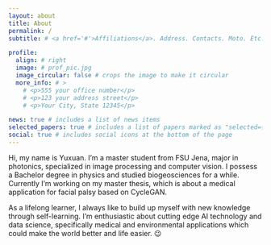 ```yaml
---
layout: about
title: About
permalink: /
subtitle: # <a href='#'>Affiliations</a>. Address. Contacts. Moto. Etc.

profile:
  align: # right
  image: # prof_pic.jpg
  image_circular: false # crops the image to make it circular
  more_info: # >
    # <p>555 your office number</p>
    # <p>123 your address street</p>
    # <p>Your City, State 12345</p>

news: true # includes a list of news items
selected_papers: true # includes a list of papers marked as "selected={true}"
social: true # includes social icons at the bottom of the page
---
```


Hi, my name is Yuxuan. I’m a master student from FSU Jena, major in photonics, specialized in image processing and computer vision. I possess a Bachelor degree in physics and studied biogeosciences for a while. Currently I’m working on my master thesis, which is about a medical application for facial palsy based on CycleGAN. 

As a lifelong learner, I always like to build up myself with new knowledge through self-learning. I’m enthusiastic about cutting edge AI technology and data science, specifically medical and environmental applications which could make the world better and life easier. :wink: